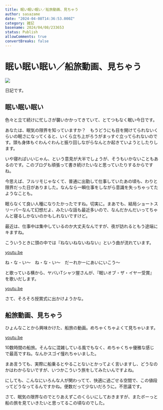 ```yaml
---
title: 眠い眠い眠い／船旅動画、見ちゃう
author: sasazame
date: "2024-04-08T14:36:53.000Z"
category: 雑記
basename: 2024/04/08/233653
status: Publish
allowComments: true
convertBreaks: false
---
```

# 眠い眠い眠い／船旅動画、見ちゃう

![](https://cdn-ak.f.st-hatena.com/images/fotolife/s/sasazame/20230908/20230908202155.png)

日記です。

<!-- Extended Body -->

## 眠い眠い眠い

色々と立て続けに忙しさが襲いかかってきていて、とてつもなく眠い今日です。

あなたは、眠気の限界を知っていますか？　もうどうにも目を開けてられないくらいの眠さになってくると、いくら立ち上がろうがまっすぐ立ってられないのです。頭も身体もぐわんぐわんと振り回しながらなんとか起きていようとしたりします。

いや寝ればいいじゃん、という意見が大半でしょうが、そうもいかないこともあるのです。このブログも頑張って書き続けたいなと思っていたりするからですね。

今思えば、フルリモじゃなくて、普通に出勤して仕事していたあの頃も、わりと限界だった日がありました。なんなら一瞬仕事をしながら意識を失っちゃってたようなことも。

眠らなくて良い人種になりたかったですね。切実に。まあでも、結局ショートスリーパーなんて幻想だよ、みたいな話も最近多いので、なんだかんだいってちゃんと寝るしかないのかもしれないですけど。

最近は、仕事中は集中しているのか大丈夫なんですが、夜が訪れるともう途端にキますね。

こういうときに頭の中では『ねないねないねない』という曲が流れています。

[youtu.be](https://youtu.be/mxDpGixiRPU?si=-W3aIMUGKb2Wo4ew)

ね・な・い～　ね・な・い～　だーれかーにあいにいこう～

と歌っている横から、ヤバいTシャツ屋さんが、『眠いオブ・ザ・イヤー受賞』を歌いだします。

[youtu.be](https://youtu.be/JSm0rz35LYo?si=4kilTu69bRosApGr)

さて、そろそろ授賞式に出かけようかな。

## 船旅動画、見ちゃう

ひょんなことから興味かけた、船旅の動画。めちゃくちゃよくて見ちゃいます。

[youtu.be](https://youtu.be/gOEWNOLch2M?si=GAGZjeQSNMSwmsUu)

10数時間の船旅。そんなに混雑している風でもなく、めちゃくちゃ優雅な感じで最高ですね。なんかスゴイ憧れちゃいました。

まあ言うても、実際に船乗るとやることないとかってよく言いますし、どうなのかはわからないですが、いつかこういう旅をしてみたいんですよね。

にしても、こんなにいろんな人が関わってて、快適に過ごせる空間で、この値段ってどうなってるんですかね。便数だって少ないだろうに。不思議です。

さて、眠気の限界なのでとりあえずこのくらいにしておきますが、またボーっと船の旅を見ていきたいと思ってるこの頃なのでした。